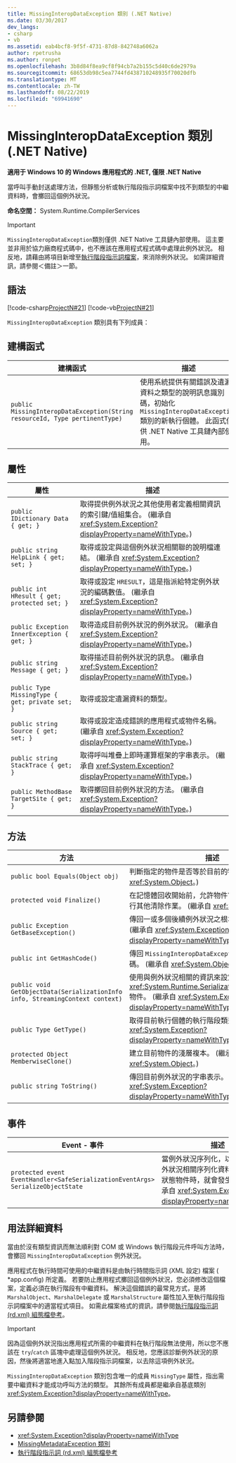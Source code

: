 ```yaml
---
title: MissingInteropDataException 類別 (.NET Native)
ms.date: 03/30/2017
dev_langs:
- csharp
- vb
ms.assetid: eab4bcf8-9f5f-4731-87d8-842748a6062a
author: rpetrusha
ms.author: ronpet
ms.openlocfilehash: 3b8d84f8ea9cf8f94cb7a2b155c5d40c6de2979a
ms.sourcegitcommit: 68653db98c5ea7744fd438710248935f70020dfb
ms.translationtype: MT
ms.contentlocale: zh-TW
ms.lasthandoff: 08/22/2019
ms.locfileid: "69941690"
---
```

# <a name="missinginteropdataexception-class-net-native"></a>MissingInteropDataException 類別 (.NET Native)
**適用于 Windows 10 的 Windows 應用程式的 .NET, 僅限 .NET Native**  
  
 當呼叫手動封送處理方法，但靜態分析或執行階段指示詞檔案中找不到類型的中繼資料時，會擲回這個例外狀況。  
  
 **命名空間：** System.Runtime.CompilerServices  
  
> [!IMPORTANT]
> `MissingInteropDataException`類別僅供 .NET Native 工具鏈內部使用。 這主要並非用於協力廠商程式碼中，也不應該在應用程式程式碼中處理此例外狀況。 相反地，請藉由將項目新增至[執行階段指示詞檔案](../../../docs/framework/net-native/runtime-directives-rd-xml-configuration-file-reference.md)，來消除例外狀況。 如需詳細資訊，請參閱＜備註＞一節。  
  
## <a name="syntax"></a>語法  
 [!code-csharp[ProjectN#21](../../../samples/snippets/csharp/VS_Snippets_CLR/projectn/cs/missinginteropdataexception_syntax1.cs#21)]
 [!code-vb[ProjectN#21](../../../samples/snippets/visualbasic/VS_Snippets_CLR/projectn/vb/missinginteropdataexception_syntax1.vb#21)]  
  
 `MissingInteropDataException` 類別具有下列成員：  
  
## <a name="constructors"></a>建構函式  
  
|建構函式|描述|  
|-----------------|-----------------|  
|`public MissingInteropDataException(String resourceId, Type pertinentType)`|使用系統提供有關錯誤及遺漏資料之類型的說明訊息識別碼，初始化 `MissingInteropDataException` 類別的新執行個體。 此函式僅供 .NET Native 工具鏈內部使用。|  
  
## <a name="properties"></a>屬性  
  
|屬性|描述|  
|--------------|-----------------|  
|`public IDictionary Data { get; }`|取得提供例外狀況之其他使用者定義相關資訊的索引鍵/值組集合。 (繼承自 <xref:System.Exception?displayProperty=nameWithType>。)|  
|`public string HelpLink { get; set; }`|取得或設定與這個例外狀況相關聯的說明檔連結。 (繼承自 <xref:System.Exception?displayProperty=nameWithType>。)|  
|`public int HResult { get; protected set; }`|取得或設定 `HRESULT`，這是指派給特定例外狀況的編碼數值。 (繼承自 <xref:System.Exception?displayProperty=nameWithType>。)|  
|`public Exception InnerException { get; }`|取得造成目前例外狀況的例外狀況。 (繼承自 <xref:System.Exception?displayProperty=nameWithType>。)|  
|`public string Message { get; }`|取得描述目前例外狀況的訊息。 (繼承自 <xref:System.Exception?displayProperty=nameWithType>。)|  
|`public Type MissingType { get; private set; }`|取得或設定遺漏資料的類型。|  
|`public string Source { get; set; }`|取得或設定造成錯誤的應用程式或物件名稱。 (繼承自 <xref:System.Exception?displayProperty=nameWithType>。)|  
|`public string StackTrace { get; }`|取得呼叫堆疊上即時運算框架的字串表示。 (繼承自 <xref:System.Exception?displayProperty=nameWithType>。)|  
|`public MethodBase TargetSite { get; }`|取得擲回目前例外狀況的方法。 (繼承自 <xref:System.Exception?displayProperty=nameWithType>。)|  
  
## <a name="methods"></a>方法  
  
|方法|描述|  
|------------|-----------------|  
|`public bool Equals(Object obj)`|判斷指定的物件是否等於目前的物件。  (繼承自 <xref:System.Object>。)|  
|`protected void Finalize()`|在記憶體回收開始前，允許物件嘗試釋放資源，並執行其他清除作業。 (繼承自 <xref:System.Object>。)|  
|`public Exception GetBaseException()`|傳回一或多個後續例外狀況之根本原因的例外狀況。 (繼承自 <xref:System.Exception?displayProperty=nameWithType>。)|  
|`public int GetHashCode()`|傳回 `MissingInteropDataException` 執行個體的雜湊碼。   (繼承自 <xref:System.Object>。)|  
|`public void GetObjectData(SerializationInfo info, StreamingContext context)`|使用與例外狀況相關的資訊來設定 <xref:System.Runtime.Serialization.SerializationInfo> 物件。  (繼承自 <xref:System.Exception?displayProperty=nameWithType>。)|  
|`public Type GetType()`|取得目前執行個體的執行階段類型。 (繼承自 <xref:System.Exception?displayProperty=nameWithType>。)|  
|`protected Object MemberwiseClone()`|建立目前物件的淺層複本。 (繼承自 <xref:System.Object>。)|  
|`public string ToString()`|傳回目前例外狀況的字串表示。 (繼承自 <xref:System.Exception?displayProperty=nameWithType>。)|  
  
## <a name="events"></a>事件  
  
|Event - 事件|描述|  
|-----------|-----------------|  
|`protected event EventHandler<SafeSerializationEventArgs> SerializeObjectState`|當例外狀況序列化，以建立包含例外狀況相關序列化資料的例外狀況狀態物件時，就會發生此事件。 (繼承自 <xref:System.Exception?displayProperty=nameWithType>。)|  
  
## <a name="usage-details"></a>用法詳細資料  
 當由於沒有類型資訊而無法順利對 COM 或 Windows 執行階段元件呼叫方法時，會擲回 `MissingInteropDataException` 例外狀況。  
  
 應用程式在執行時間可使用的中繼資料是由執行時間指示詞 (XML 設定) 檔案 ( \*app.config) 所定義。 若要防止應用程式擲回這個例外狀況，您必須修改這個檔案，定義必須在執行階段有中繼資料。 解決這個錯誤的最常見方式，是將 `MarshalObject`、`MarshalDelegate` 或 `MarshalStructure` 屬性加入至執行階段指示詞檔案中的適當程式項目。 如需此檔案格式的資訊，請參閱[執行階段指示詞 (rd.xml) 組態檔參考](../../../docs/framework/net-native/runtime-directives-rd-xml-configuration-file-reference.md)。  
  
> [!IMPORTANT]
> 因為這個例外狀況指出應用程式所需的中繼資料在執行階段無法使用，所以您不應該在 `try`/`catch` 區塊中處理這個例外狀況。 相反地，您應該診斷例外狀況的原因，然後將適當地進入點加入階段指示詞檔案，以去除這項例外狀況。  
  
 `MissingInteropDataException` 類別包含唯一的成員 `MissingType` 屬性，指出需要中繼資料才能成功呼叫方法的類型。 其餘所有成員都是繼承自基底類別 <xref:System.Exception?displayProperty=nameWithType>。  
  
## <a name="see-also"></a>另請參閱

- <xref:System.Exception?displayProperty=nameWithType>
- [MissingMetadataException 類別](../../../docs/framework/net-native/missingmetadataexception-class-net-native.md)
- [執行階段指示詞 (rd.xml) 組態檔參考](../../../docs/framework/net-native/runtime-directives-rd-xml-configuration-file-reference.md)
